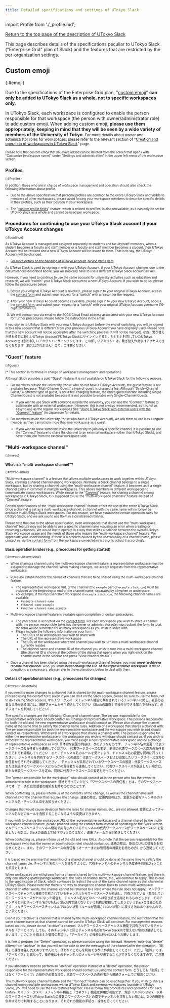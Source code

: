 ```yaml
---
title: Detailed specifications and settings of UTokyo Slack
---
```

import Profile from './_profile.md';

[Return to the top page of the description of UTokyo Slack](/en/slack/)


This page describes details of the specifications peculiar to UTokyo Slack ("Enterprise Grid" plan of Slack) and the features that are restricted by the per-organization settings.


## Custom emoji
{:#emoji}

Due to the specifications of the Enterprise Grid plan, "[custom emoji](https://slack.com/help/articles/206870177-Add-custom-emoji-and-aliases-to-your-workspace)" **can only be added to UTokyo Slack as a whole, not to specific workspaces only**.

In UTokyo Slack, each workspace is configured to enable the person responsible for that workspace (the person with owner/administrator role) to add custom emoji. When adding custom emoji, **please use them appropriately, keeping in mind that they will be seen by a wide variety of members of the University of Tokyo**. <small>For more details about owner and administrator roles for workspaces, please refer to the relevant section of "[Creation and operation of workspaces in UTokyo Slack](/en/slack/workspace/#owner-and-administrator)" page.<small>

Please note that custom emoji that you have added can be deleted from the screen that opens with "Customize [workspace name]" under "Settings and administration" in the upper left menu of the workspace screen.

## Profiles
{:#Profiles}

<Profile />

In addition, those who are in charge of workspace management and operation should also check the following information about profile.

 - Due to the above specification that personal profiles are common to the entire UTokyo Slack and visible to members of other workspaces, please avoid forcing your workspace members to describe specific details in their profiles, such as their position in your workspace.

 - The "[custom profile fields](https://slack.com/help/articles/212281478-Customize-member-profiles)" feature, which is related to profiles, is also unavailable, as it can only be set for UTokyo Slack as a whole and cannot be used per workspace.

## Procedures for continuing to use your UTokyo Slack account if your UTokyo Account changes
{:#continue}

As UTokyo Account is managed and assigned separately to students and faculty/staff members, when a student becomes a faculty and staff member or a faculty and staff member becomes a student, their UTokyo Account will be revoked and a new UTokyo Account will be issued to them. That is to say, the UTokyo Account will be changed.

* [For more details on the handling of UTokyo Account, please press here](/en/systems/leave/).

As UTokyo Slack is used by signing in with your UTokyo Account, if your UTokyo Account changes due to the circumstances described above, you will basically have to use a different UTokyo Slack account as well.

However, if you need to continue to use the same account for university activities such as education and research, we will "switch" your UTokyo Slack account to a new UTokyo Account. If you wish to do so, please follow the procedures below.

1. Before your original UTokyo Account is revoked , please sign in to your original UTokyo Account, access the [contact form](https://forms.office.com/r/riuix8ivhh) and submit your request for a “switch” with a reason for the request.

2. After your new UTokyo Account becomes available, please sign in to your new UTokyo Account, access the [contact form](https://forms.office.com/r/riuix8ivhh), and submit your request for a “switch”  with your original UTokyo Account username (10-digit Common ID).

3. We will contact you via email to the ECCS Cloud Email address associated with your new UTokyo Account for further procedures. Please follow the instructions in the email.

If you sign in to UTokyo Slack with your new UTokyo Account before the end of switching, you will be signed in to a new account that is different from your previous UTokyo Account you have originally used. Please note that this new account will not be accessible after the switching process (it will not be merged).
なお，繋ぎ替えが終わる前に新しいUTokyo AccountでUTokyo Slackにサインインすると，もともと利用していたUTokyo Accountとは別の新しいアカウントにサインインします．この新しいアカウントは，繋ぎ替え作業後はアクセスできなくなります（統合はされません）ので，ご注意ください．

## "Guest" feature
{:#guest}

(* This section is for those in charge of workspace management and operation.)

Although Slack provides a paid "Guest" feature, it is not available on UTokyo Slack for the following reasons.

 - For members outside the university (those who do not have a UTokyo Account), the guest feature is not available because "Multi-Channel Guest," a type of guest, is charged a fee. Although "Single-Channel Guest," a different type of guest, is not a fee-charging feature, the entire guest function including Single-Channel Guest is not available because it is not possible to enable only Single-Channel Guests.
     - If you wish to use Slack with someone outside the university, you can use the “Connect” feature to collaborate with an external workspace. (However, this is not always recommended, as it is not as easy to use as the regular workspace.) See “[Using UTokyo Slack with external users with the “Connect” feature](workspace/connect)” (in Japanese) for details.

 - For members inside the university (those who have a UTokyo Account), we ask them to use it as a regular member as they cannot join more than one workspace as a guest.
    - If you wish to allow someone inside the university to join only a specific channel, it is possible to use the "Connect" feature to share the channel to an external workspace (other than UTokyo Slack), and have them join from the external workspace side.

## "Multi-workspace channel"
{:#mwsc}

### What is a "multi-workspace channel"?
{:#mwsc-about}

"Multi-workspace channel" is a feature that allows multiple workspaces to work together within UTokyo Slack, creating a shared channel among workspaces. Normally, a Slack channel belongs to a single workspace, but by sharing a channel using the "multi-workspace channel" feature, it becomes as if a single channel exists in common in multiple workspaces. This allows members in different workspaces to communicate across workspaces. While similar to the "[Connect](workspace/connect)" feature, for sharing a channel among workspaces in UTokyo Slack, it is supposed to use the "multi-workspace channels" feature instead of "Connect" feature.

Certain specifications of the “multi-workspace channel” feature affect the use of the entire UTokyo Slack. Once a channel is set as a multi-workspace channel, a channel with the same name will no longer be available in all UTokyo Slack workspaces. For this reason, we have established certain operation rules for UTokyo Slack, and we ask you to use them in a constrained manner.

Please note that due to the above specification, even workspaces that do not use the "multi-workspace channel" feature may not be able to use a specific channel name (causing an error when creating or renaming a channel). We would like to operate in a way that strikes a balance between the overall UTokyo Slack workspace usage and the needs of those who require the "multi-workspace channel" feature. We appreciate your understanding.
If there is a problem caused by the unavailability of a channel name, please contact us via the [contact form](https://forms.office.com/r/riuix8ivhh) from the workspace owner/administrator to adjust it accordingly.

### Basic operational rules (e.g., procedures for getting started)
{:#mwsc-rule-overview}

- When sharing a channel using the multi-workspace channel feature, a representative workspace must be assigned to manage the channel. When making changes, we accept requests from this representative workspace.

- Rules are established for the names of channels that are to be shared using the multi-workspace channel feature.
    - The representative workspace URL of the channel (the `example` part of `example.slack.com`) must be included at the beginning or end of the channel name, separated by a hyphen or underscore.
    - For example, if the representative workspace is `example.slack.com`, the following channel names are available.
        - `#example-channel-name`
        - `#channel-name-example`
        - `#another-channel-name_example`
- Multi-workspace channel feature is available upon completion of certain procedures.
    - The procedure is accepted via the [contact form](https://forms.office.com/r/riuix8ivhh). For each workspace you wish to share a channel with, the person responsible (who has the owner or administrator role) must submit the form. In total, the form will be submitted for as many workspaces as you wish to share with.
    - Please include the following information in your form.
        - The URLs of all workspaces you wish to share with
        - The URL of the representative workspace
        - The URL of the workspace where the channel you wish to turn into a multi-workspace channel currently resides
        - The channel name and channel ID of the channel you wish to turn into a multi-workspace channel (the channel ID is shown at the bottom of the dialog that opens when you right-click on the channel name in the sidebar and press "View channel details")
- Once a channel has been shared using the multi-workspace channel feature, you must **never archive or rename that channel**. Also, you must **never change the URL of the representative workspace**. If these operations are necessary, please refer to the explanations below to deal with them.

### Details of operational rules (e.g., procedures for changes)
{:#mwsc-rule-details}

If you need to make changes to a channel that is shared by the multi-workspace channel feature, please proceed using the contact form (even if you can do it on the Slack screen, please be sure to use the form, not to do it on the Slack screen).
マルチワークスペースチャンネル機能で共有されているチャンネルに関し，変更の必要な事項がある場合は，連絡フォームから手続きしてください（Slackの画面上で操作ができる場合でも行わず，必ずフォームを利用してください）．



The specific changes are the following.
Change of channel name: The person responsible for the representative workspace should contact us.
Change of representative workspace: The persons responsible for both the old and the new representative workspace should contact us. Please also change the channel name at the same time to satisfy the channel name rules.
Addition of a workspace that shares a channel with: The persons responsible for both the representative workspace and the workspace you wish to add should contact us respectively.
Withdrawal of a workspace that shares a channel with: The person responsible for either the representative workspace or the workspace you wish to withdraw should contact us. If you wish to withdraw the representative workspace, you must assign a new representative workspace and  do a change of representative workspace as well.
具体的な変更の内容は，次のようなものです．
チャンネル名の変更：代表ワークスペースの責任者から連絡してください．
代表ワークスペースの変更：新旧の代表ワークスペース双方の責任者からそれぞれ連絡してください．また，チャンネル名のルールを満たすよう，チャンネル名の変更を同時に行ってください．
チャンネルを共有するワークスペースの追加：代表ワークスペースおよび追加したいワークスペース双方の責任者からそれぞれ連絡してください．
チャンネルが共有されているワークスペースの脱退：代表ワークスペースまたは脱退するワークスペースどちらかの責任者から連絡してください．代表ワークスペースが脱退したい場合は，新たな代表ワークスペースを定め，同時に代表ワークスペースの変更も行ってください．



The "person responsible for the workspace" who should contact us is the person who has the owner or administrator role in the workspace.
連絡を行っていただく「ワークスペースの責任者」とは，そのワークスペースでオーナーまたは管理者の権限をお持ちの方のことです．



When contacting us, please inform us of the contents of the change, as well as the channel name and channel ID of the channel that requires the change.
連絡の際は，変更内容のほか，変更が必要なチャンネルのチャンネル名・チャンネルIDをお知らせください．



Changes that would cause deviation from the rules for channel names, etc., are not allowed.
変更によってチャンネル名などのルールを逸脱することになるような変更はできません．



If you wish to change the workspace URL of the representative workspace of a channel shared by the multi-workspace channel feature, please proceed using the contact form instead of operating on the Slack screen.
マルチワークスペースチャンネル機能で共有されているチャンネルの代表ワークスペースがワークスペースURLを変更したい場合は，Slackの画面上で操作で行うのではなく，連絡フォームから手続きしてください．



When contacting us, please inform us of the old and new URLs. Also note that the person responsible for the workspace (who has the owner or administrator role) should contact us.
連絡の際は，新旧のURLの情報をお知らせください．また，そのワークスペースの責任者（オーナーまたは管理者の権限をお持ちの方）から連絡してください．



It is based on the premise that renaming of a shared channel should be done at the same time to satisfy the channel name rule.
チャンネル名のルールを満たすように，共有チャンネルのチャンネル名変更を同時に行うことを前提とします．



When workspaces are withdrawn from a channel shared by the multi-workspace channel feature, and there is only one sharing (participating) workspace, the rules of channel name, etc., will continue to apply. This is due to the specification of Slack, which continues to restrict the use of the same channel name as that channel in UTokyo Slack. Please note that there is no way to change the channel back to a non-multi-workspace channel (in other words, the channel cannot be returned to a state where the rule does not apply).
マルチワークスペースチャンネル機能で共有されているチャンネルからワークスペースが脱退し，共有されている（参加している）ワークスペースが1つになった場合も，チャンネル名などのルールは引き続き適用されるものとします．そのチャンネルと同じチャンネル名がUTokyo Slack内で使えないという制約が継続してしまうというSlackの仕様のためです．マルチワークスペースチャンネルではない状態（ルールが適用されない状態）に戻す方法はありませんので，ご了承ください．



Even if you "archive" a channel that is shared by the multi-workspace channel feature, the restriction that the same channel name as that channel cannot be used in UTokyo Slack will continue. For management reasons based on this, please do not "archive" a channel.
マルチワークスペースチャンネル機能で共有されているチャンネルを「アーカイブ」しても，そのチャンネルと同じチャンネル名がUTokyo Slack内で使えない制約は継続してしまいます．このことを踏まえた管理の都合上，「アーカイブ」の操作は行わないようお願いします．



It is fine to perform the "Delete" operation, so please consider using that instead. However, note that “delete" differs from “archive" in that you will not be able to see the messages of the channel after the operation.
「削除」の操作は差し支えありませんので，代わりにこちらを利用できないか検討してください．ただし「削除」では，「アーカイブ」と異なって，操作後はそのチャンネルのメッセージを参照することができなくなりますので，ご注意ください．



If you absolutely need to perform an "archive" operation instead of a "delete" operation, the person responsible for the representative workspace should contact us using the contact form.
どうしても「削除」ではなく「アーカイブ」の操作が必要な場合，代表ワークスペースの責任者から連絡フォームでご相談ください．



The multi-workspace channel feature and the "Connect" feature can be used together. If you wish to share a channel among multiple workspaces within UTokyo Slack and external workspaces (outside of UTokyo Slack), you will need to use the two features together. Please follow the procedures and operations for each feature.
マルチワークスペースチャンネル機能と「コネクト」機能は併用が可能です．外部（UTokyo Slack）以外のワークスペースとUTokyo Slack内の複数のワークスペースとの間でチャンネルを共有したい場合は，2つの機能を併用する形で利用することになります．それぞれの機能の手続き・操作を行ってください．
